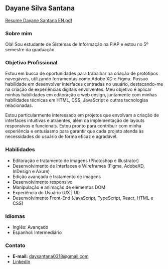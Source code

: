 ## Dayane Silva Santana
[Resume Dayane Santana  EN.pdf](https://github.com/DaySantana1/DaySantana1/files/14695895/Resume.Dayane.Santana.EN.pdf)

###  Sobre mim

Olá! Sou estudante de Sistemas de Informação na FIAP e estou no 5º semestre da graduação.

### Objetivo Profissional

Estou em busca de oportunidades para trabalhar na criação de protótipos navegáveis, utilizando ferramentas como Adobe XD e Figma. Possuo habilidade em desenvolver interfaces centradas no usuário, destacando-me na criação de experiências digitais envolventes. Meu objetivo é aplicar minhas habilidades em editoração e web design, juntamente com minhas habilidades técnicas em HTML, CSS, JavaScript e outras tecnologias relacionadas.

Estou particularmente interessado em projetos que envolvam a criação de interfaces intuitivas e atraentes, além da implementação de layouts responsivos e funcionais. Estou pronto para contribuir com minha experiência e entusiasmo para garantir que cada projeto atenda às necessidades do usuário de forma eficaz e agradável.


### Habilidades

- Editoração e tratamento de imagens (Photoshop e Illustrator)
- Desenvolvimento de Interfaces e Wireframes (Figma, AdobeXD, InDesign e Axure)
- Edição avançada e tratamento de imagens
- Desenvolvimento responsivo
- Manipulação e animação de elementos DOM
- Experiência do Usuário (UX | UI)
- Desenvolvimento Front-End (JavaScript, TypeScript, React, HTML e CSS)

### Idiomas

- Inglês: Avançado
- Espanhol: Intermediário

### Contato

- **E-mail:** daysantana0318@gmail.com
- [LinkedIn](linkedin.com/in/dayane-santana-465b541a3/)
